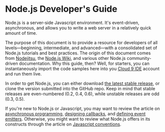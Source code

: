 # Node.js Developer's Guide

Node.js is a server-side Javascript environment. It's event-driven, asynchronous, and allows you to write a web server in a relatively quick amount of time.

The purpose of this document is to provide a resource for developers of all levels&mdash;beginning, intermediate, and advanced&mdash;with a consolidated set of Node.js tutorials and best practices. The origin of this document comes from [Nodejitsu](http://docs.nodejitsu.com/), the [Node.js Wiki](https://github.com/joyent/node/wiki), and various other Node.js community-driven documentation. Why this guide, then? Well, for starters, you can instantaneously import the code samples here into you [Cloud 9 IDE](http://c9.io) account and run them live.

In order to get Node.js, you can either download [the latest stable release](http://nodejs.org/#download), or clone the version submitted into the GitHub repo. Keep in mind that stable releases are even-numbered (0.2, 0.4, 0.6), while unstable releases are odd (0.3, 0.5).

If you're new to Node.js or Javascript, you may want to review the article on [asynchronous programming](#how-to-write-asynchronous-code), [designing callbacks](#what-are-callbacks), and [defining event emitters](#what-are-event-emitters). Otherwise, you might want to review what Node.js offers in its constructs through the article on [Javascript conventions](#javascript-conventions).